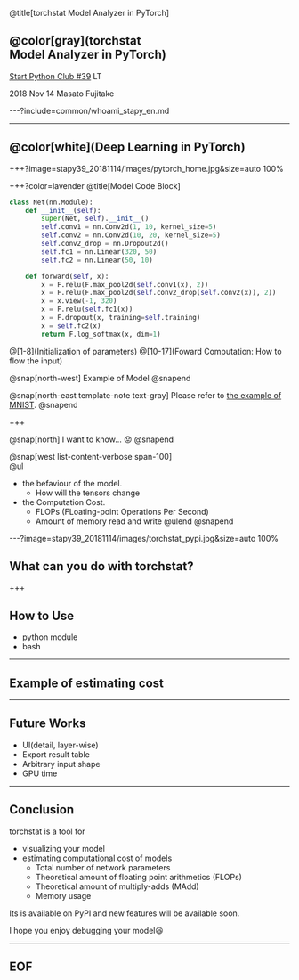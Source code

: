 @title[torchstat Model Analyzer in PyTorch]

## @color[gray](torchstat<br> Model Analyzer in PyTorch)

[Start Python Club #39](https://startpython.connpass.com/event/101476/) LT


2018 Nov 14
Masato Fujitake

---?include=common/whoami_stapy_en.md

---

## @color[white](Deep Learning in PyTorch)

+++?image=stapy39_20181114/images/pytorch_home.jpg&size=auto 100%

+++?color=lavender
@title[Model Code Block]

```python
class Net(nn.Module):
    def __init__(self):
        super(Net, self).__init__()
        self.conv1 = nn.Conv2d(1, 10, kernel_size=5)
        self.conv2 = nn.Conv2d(10, 20, kernel_size=5)
        self.conv2_drop = nn.Dropout2d()
        self.fc1 = nn.Linear(320, 50)
        self.fc2 = nn.Linear(50, 10)

    def forward(self, x):
        x = F.relu(F.max_pool2d(self.conv1(x), 2))
        x = F.relu(F.max_pool2d(self.conv2_drop(self.conv2(x)), 2))
        x = x.view(-1, 320)
        x = F.relu(self.fc1(x))
        x = F.dropout(x, training=self.training)
        x = self.fc2(x)
        return F.log_softmax(x, dim=1)
```
@[1-8](Initialization of parameters)
@[10-17](Foward Computation: How to flow the input)

@snap[north-west]
Example of Model
@snapend

@snap[north-east template-note text-gray]
Please refer to [the example of MNIST](https://github.com/pytorch/examples/blob/master/mnist/main.py).
@snapend


+++

@snap[north]
I want to know... :worried:
@snapend

@snap[west list-content-verbose span-100]
<br>
@ul[](false)
- the befaviour of the model.
    - How will the tensors change
- the Computation Cost.
    - FLOPs (FLoating-point Operations Per Second)
    - Amount of memory read and write
@ulend
@snapend


---?image=stapy39_20181114/images/torchstat_pypi.jpg&size=auto 100%

## What can you do with torchstat?
+++

## How to Use

- python module
- bash

---
## Example of estimating cost

---
## Future Works
- UI(detail, layer-wise)
- Export result table
- Arbitrary input shape
- GPU time

---
## Conclusion

torchstat is a tool for
- visualizing your model
- estimating computational cost of models
    - Total number of network parameters
    - Theoretical amount of floating point arithmetics (FLOPs)
    - Theoretical amount of multiply-adds (MAdd)
    - Memory usage


Its is available on PyPI and new features will be available soon.

I hope you enjoy debugging your model:laughing:

---
## EOF
